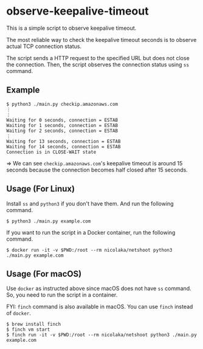 # observe-keepalive-timeout

This is a simple script to observe keepalive timeout.

The most reliable way to check the keepalive timeout seconds is to observe actual TCP connection status.

The script sends a HTTP request to the specified URL but does not close the connection. Then, the script observes the connection status using `ss` command.

## Example

```
$ python3 ./main.py checkip.amazonaws.com
⋮
⋮
Waiting for 0 seconds, connection = ESTAB
Waiting for 1 seconds, connection = ESTAB
Waiting for 2 seconds, connection = ESTAB
⋮
Waiting for 13 seconds, connection = ESTAB
Waiting for 14 seconds, connection = ESTAB
Connection is in CLOSE-WAIT state
```
=> We can see `checkip.amazonaws.com`'s keepalive timeout is around 15 seconds because the connection becomes half closed after 15 seconds.

## Usage (For Linux)

Install `ss` and `python3` if you don't have them.
And run the following command.

```
$ python3 ./main.py example.com
```

If you want to run the script in a Docker container, run the following command.

```
$ docker run -it -v $PWD:/root --rm nicolaka/netshoot python3 ./main.py example.com
```

## Usage (For macOS)

Use `docker` as instructed above since macOS does not have `ss` command. So, you need to run the script in a container.

FYI: `finch` command is also available in macOS. You can use `finch` instead of `docker`.

```
$ brew install finch
$ finch vm start
$ finch run -it -v $PWD:/root --rm nicolaka/netshoot python3 ./main.py example.com
```

